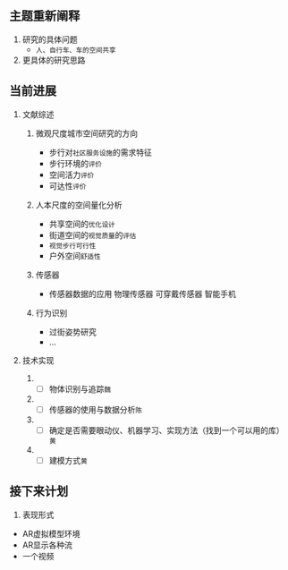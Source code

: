 ##  主题重新阐释

1. 研究的具体问题
   - `人、自行车、车的空间共享`
2. 更具体的研究思路

##  当前进展

1. 文献综述

   1. 微观尺度城市空间研究的方向	
      - 步行对`社区服务设施`的需求特征
      - 步行环境的`评价`
      - 空间活力`评价`
      - 可达性`评价`

   2. 人本尺度的空间量化分析
      - 共享空间的`优化设计`
      - 街道空间的`视觉质量`的`评估`
      - `视觉步行可行性`
      - 户外空间`舒适性`

   3. 传感器
      - 传感器数据的应用 物理传感器 可穿戴传感器 智能手机

   4. 行为识别
      - 过街姿势研究
      - ...

2. 技术实现

   1. - [ ] 物体识别与追踪`魏`
   2. - [ ] 传感器的使用与数据分析`陈`
   3. - [ ] 确定是否需要眼动仪、机器学习、实现方法（找到一个可以用的库） `黄`
   4. - [ ] 建模方式`黄`

##  接下来计划

1. 表现形式

- AR虚拟模型环境
- AR显示各种流
- 一个视频
